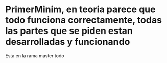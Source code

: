 # PrimerMinim, en teoria parece que todo funciona correctamente, todas las partes que se piden estan desarrolladas y funcionando
Esta en la rama master todo
